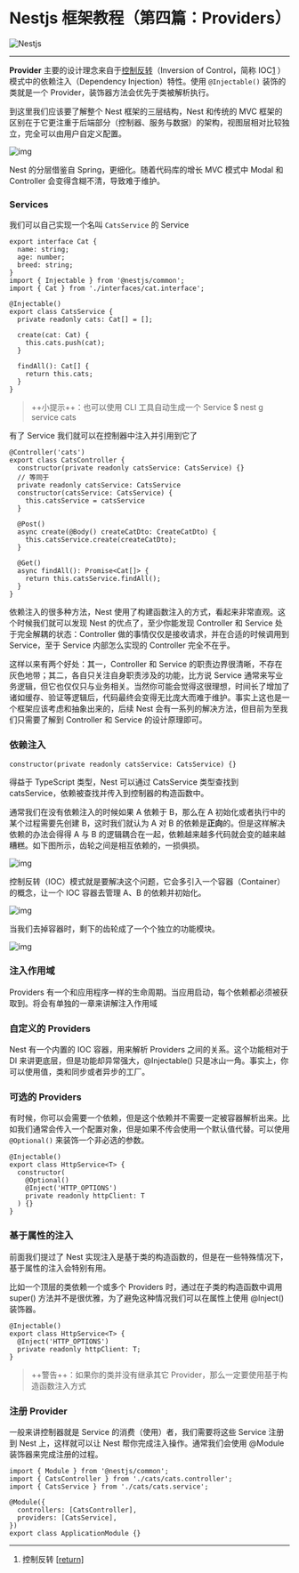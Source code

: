 # Nestjs 框架教程（第四篇：Providers）

![Nestjs](https://static.yoouu.cn/static/imgs/doc/back-end/nestjs/nestjs-logo.png)

---

**Provider** 主要的设计理念来自于[控制反转](https://zh.wikipedia.org/wiki/控制反转)（Inversion of Control，简称 IOC[1](https://keelii.com/2019/07/03/nestjs-framework-tutorial-4/#fn:-) ）模式中的依赖注入（Dependency Injection）特性。使用 `@Injectable()` 装饰的类就是一个 Provider，装饰器方法会优先于类被解析执行。

到这里我们应该要了解整个 Nest 框架的三层结构，Nest 和传统的 MVC 框架的区别在于它更注重于后端部分（控制器、服务与数据）的架构，视图层相对比较独立，完全可以由用户自定义配置。

![img](https://i.loli.net/2019/07/01/5d19aa5c9532744345.png)

Nest 的分层借鉴自 Spring，更细化。随着代码库的增长 MVC 模式中 Modal 和 Controller 会变得含糊不清，导致难于维护。

### Services

我们可以自己实现一个名叫 `CatsService` 的 Service

```
export interface Cat {
  name: string;
  age: number;
  breed: string;
}
import { Injectable } from '@nestjs/common';
import { Cat } from './interfaces/cat.interface';

@Injectable()
export class CatsService {
  private readonly cats: Cat[] = [];

  create(cat: Cat) {
    this.cats.push(cat);
  }

  findAll(): Cat[] {
    return this.cats;
  }
}
```

> ++小提示++：也可以使用 CLI 工具自动生成一个 Service \$ nest g service cats

有了 Service 我们就可以在控制器中注入并引用到它了

```
@Controller('cats')
export class CatsController {
  constructor(private readonly catsService: CatsService) {}
  // 等同于
  private readonly catsService: CatsService
  constructor(catsService: CatsService) {
    this.catsService = catsService
  }

  @Post()
  async create(@Body() createCatDto: CreateCatDto) {
    this.catsService.create(createCatDto);
  }

  @Get()
  async findAll(): Promise<Cat[]> {
    return this.catsService.findAll();
  }
}
```

依赖注入的很多种方法，Nest 使用了构建函数注入的方式，看起来非常直观。这个时候我们就可以发现 Nest 的优点了，至少你能发现 Controller 和 Service 处于完全解耦的状态：Controller 做的事情仅仅是接收请求，并在合适的时候调用到 Service，至于 Service 内部怎么实现的 Controller 完全不在乎。

这样以来有两个好处：其一，Controller 和 Service 的职责边界很清晰，不存在灰色地带；其二，各自只关注自身职责涉及的功能，比方说 Service 通常来写业务逻辑，但它也仅仅只与业务相关。当然你可能会觉得这很理想，时间长了增加了诸如缓存、验证等逻辑后，代码最终会变得无比庞大而难于维护。事实上这也是一个框架应该考虑和抽象出来的，后续 Nest 会有一系列的解决方法，但目前为至我们只需要了解到 Controller 和 Service 的设计原理即可。

### 依赖注入

```
constructor(private readonly catsService: CatsService) {}
```

得益于 TypeScript 类型，Nest 可以通过 CatsService 类型查找到 catsService，依赖被查找并传入到控制器的构造函数中。

通常我们在没有依赖注入的时候如果 A 依赖于 B，那么在 A 初始化或者执行中的某个过程需要先创建 B，这时我们就认为 A 对 B 的依赖是**正向**的。但是这样解决依赖的办法会得得 A 与 B 的逻辑耦合在一起，依赖越来越多代码就会变的越来越糟糕。如下图所示，齿轮之间是相互依赖的，一损俱损。

![img](https://static.yoouu.cn/static/imgs/doc/back-end/nestjs/5d19b545530fe73281.jpg)

控制反转（IOC）模式就是要解决这个问题，它会多引入一个容器（Container）的概念，让一个 IOC 容器去管理 A、B 的依赖并初始化。

![img](https://i.loli.net/2019/07/01/5d19b570db26721361.png)

当我们去掉容器时，剩下的齿轮成了一个个独立的功能模块。

![img](https://i.loli.net/2019/07/01/5d19b5db066fa32957.png)

### 注入作用域

Providers 有一个和应用程序一样的生命周期。当应用启动，每个依赖都必须被获取到。将会有单独的一章来讲解注入作用域

### 自定义的 Providers

Nest 有一个内置的 IOC 容器，用来解析 Providers 之间的关系。这个功能相对于 DI 来讲更底层，但是功能却异常强大，@Injectable() 只是冰山一角。事实上，你可以使用值，类和同步或者异步的工厂。

### 可选的 Providers

有时候，你可以会需要一个依赖，但是这个依赖并不需要一定被容器解析出来。比如我们通常会传入一个配置对象，但是如果不传会使用一个默认值代替。可以使用 `@Optional()` 来装饰一个非必选的参数。

```
@Injectable()
export class HttpService<T> {
  constructor(
    @Optional()
    @Inject('HTTP_OPTIONS')
    private readonly httpClient: T
  ) {}
}
```

### 基于属性的注入

前面我们提过了 Nest 实现注入是基于类的构造函数的，但是在一些特殊情况下，基于属性的注入会特别有用。

比如一个顶层的类依赖一个或多个 Providers 时，通过在子类的构造函数中调用 super() 方法并不是很优雅，为了避免这种情况我们可以在属性上使用 @Inject() 装饰器。

```
@Injectable()
export class HttpService<T> {
  @Inject('HTTP_OPTIONS')
  private readonly httpClient: T;
}
```

> ++警告++：如果你的类并没有继承其它 Provider，那么一定要使用基于构造函数注入方式

### 注册 Provider

一般来讲控制器就是 Service 的消费（使用）者，我们需要将这些 Service 注册到 Nest 上，这样就可以让 Nest 帮你完成注入操作。通常我们会使用 @Module 装饰器来完成注册的过程。

```
import { Module } from '@nestjs/common';
import { CatsController } from './cats/cats.controller';
import { CatsService } from './cats/cats.service';

@Module({
  controllers: [CatsController],
  providers: [CatsService],
})
export class ApplicationModule {}
```

---

1. 控制反转 [[return\]](https://keelii.com/2019/07/03/nestjs-framework-tutorial-4/#fnref:-)
